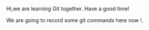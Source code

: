 Hi,we are learning Git together.
Have a good time!

We are going to record some git commands here now !.
